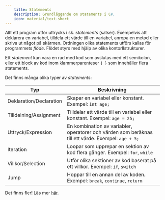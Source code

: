 ```yaml
---
    title: Statements
    description: Grundläggande om statements i C#.
    icon: material/text-short
---
```


Allt ett program utför uttrycks i sk. *statements* (satser). Exempelvis att deklarera en variabel, tilldela ett värde till en variabel, anropa en metod eller skriva ut något på skärmen. Ordningen olika statements utförs kallas för programmets *flöde*. Flödet styrs med hjälp av olika kontorllstrukturer.

Ett *statement* kan vara en rad med kod som avslutas med ett semikolon, eller ett block av kod inom klammerparenteser `{ }` som innehåller flera statements.

Det finns många olika typer av *statements*:

| Typ | Beskrivning |
|------|-------------|
| Deklaration/Declaration | Skapar en variabel eller konstant. Exempel: `int age;` |
| Tilldelning/Assignment | Tilldelar ett värde till en variabel eller konstant. Exempel: `age = 25;` |
| Uttryck/Expression | En kombination av variabler, operatorer och värden som beräknas till ett värde. Exempel: `age + 5;` |
| Iteration | Loopar som upprepar en sektion av kod flera gånger. Exempel: `for`, `while` |
| Villkor/Selection | Utför olika sektioner av kod baserat på ett villkor. Exempel: `if`, `switch` |
| Jump | Hoppar till en annan del av koden. Exempel: `break`, `continue`, `return` |

Det finns fler! Läs mer [här](https://learn.microsoft.com/en-us/dotnet/csharp/programming-guide/statements-expressions-operators/statements).

